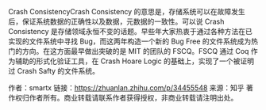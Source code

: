 Crash ConsistencyCrash Consistency 的意思是，存储系统可以在故障发生后，保证系统数据的正确性以及数据，元数据的一致性。可以说 Crash Consistency 是存储领域永恒不变的话题。早些年大家热衷于通过各种方法在已实现的文件系统中寻找 Bug，而这两年构造一个新的 Bug Free 的文件系统成为热门的方向。在这方面最早做出突破的是 MIT 的团队的 FSCQ。FSCQ 通过 Coq 作为辅助的形式化验证工具，在 Crash Hoare Logic 的基础上，实现了一个被证明过 Crash Safty 的文件系统。

作者：smartx
链接：https://zhuanlan.zhihu.com/p/34455548
来源：知乎
著作权归作者所有。商业转载请联系作者获得授权，非商业转载请注明出处。
